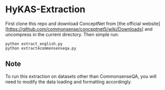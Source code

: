 # HyKAS-Extraction
First clone this repo and download ConceptNet from [the official website][https://github.com/commonsense/conceptnet5/wiki/Downloads] and uncompress in the current directory. 
Then simple run:
```
python extract_english.py 
python extract4commonsenseqa.py
```

## Note
To run this extraction on datasets other than CommonsenseQA, you will need to modify the data loading and formatting accordingly. 